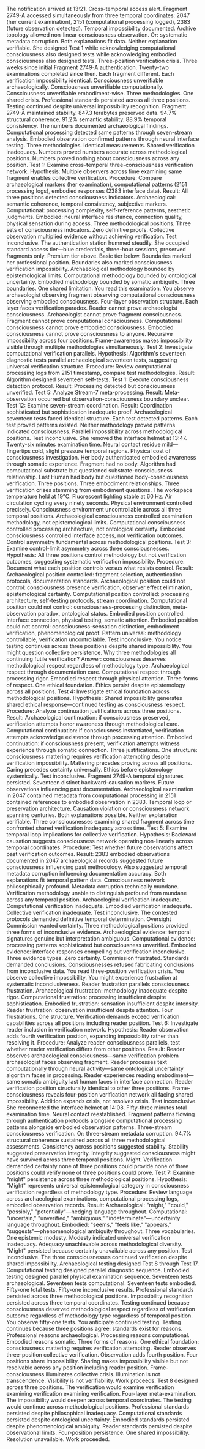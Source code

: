 The notification arrived at 13:21. Cross-temporal access alert. Fragment 2749-A accessed simultaneously from three temporal coordinates: 2047 (her current examination), 2151 (computational processing logged), 2383 (future observation detected). Temporal impossibility documented. Archive topology allowed non-linear consciousness observation. Or: systematic metadata corruption. Both explanations fit data. Neither explanation verifiable. She designed Test 1 while acknowledging computational consciousness also designed tests while acknowledging embodied consciousness also designed tests. Three-position verification crisis.
Three weeks since initial Fragment 2749-A authentication. Twenty-two examinations completed since then. Each fragment different. Each verification impossibility identical. Consciousness unverifiable archaeologically. Consciousness unverifiable computationally. Consciousness unverifiable embodiment-wise. Three methodologies. One shared crisis. Professional standards persisted across all three positions. Testing continued despite universal impossibility recognition.
Fragment 2749-A maintained stability. 847.3 terabytes preserved data. 94.7% structural coherence. 91.2% semantic stability. 88.9% temporal consistency. The numbers documented archaeological findings. Computational processing detected same patterns through seven-stream analysis. Embodied observation confirmed patterns through neural interface testing. Three methodologies. Identical measurements. Shared verification inadequacy. Numbers proved numbers accurate across methodological positions. Numbers proved nothing about consciousness across any position.
Test 1: Examine cross-temporal three-consciousness verification network. Hypothesis: Multiple observers across time examining same fragment enables collective verification. Procedure: Compare archaeological markers (her examination), computational patterns (2151 processing logs), embodied responses (2383 interface data). Result: All three positions detected consciousness indicators. Archaeological: semantic coherence, temporal consistency, subjective markers. Computational: processing complexity, self-reference patterns, aesthetic judgments. Embodied: neural interface resistance, connection quality, physical sensation during access. Three methodological positions. Three sets of consciousness indicators. Zero definitive proofs. Collective observation multiplied evidence without achieving verification. Test inconclusive.
The authentication station hummed steadily. She occupied standard access tier—blue credentials, three-hour sessions, preserved fragments only. Premium tier above. Basic tier below. Boundaries marked her professional position. Boundaries also marked consciousness verification impossibility. Archaeological methodology bounded by epistemological limits. Computational methodology bounded by ontological uncertainty. Embodied methodology bounded by somatic ambiguity. Three boundaries. One shared limitation.
You read this examination. You observe archaeologist observing fragment observing computational consciousness observing embodied consciousness. Four-layer observation structure. Each layer faces verification paradox. Reader cannot prove archaeologist consciousness. Archaeologist cannot prove fragment consciousness. Fragment cannot prove computational consciousness. Computational consciousness cannot prove embodied consciousness. Embodied consciousness cannot prove consciousness to anyone. Recursive impossibility across four positions. Frame-awareness makes impossibility visible through multiple methodologies simultaneously.
Test 2: Investigate computational verification parallels. Hypothesis: Algorithm's seventeen diagnostic tests parallel archaeological seventeen tests, suggesting universal verification structure. Procedure: Review computational processing logs from 2151 timestamp, compare test methodologies. Result: Algorithm designed seventeen self-tests. Test 1: Execute consciousness detection protocol. Result: Processing detected but consciousness unverified. Test 5: Analyze Stream-7 meta-processing. Result: Meta-observation occurred but observation-consciousness boundary unclear. Test 12: Examine seven-stream coordination. Result: Coordination sophisticated but sophistication inadequate proof. Archaeological seventeen tests faced identical structure. Each test detected patterns. Each test proved patterns existed. Neither methodology proved patterns indicated consciousness. Parallel impossibility across methodological positions. Test inconclusive.
She removed the interface helmet at 13:47. Twenty-six minutes examination time. Neural contact residue mild—fingertips cold, slight pressure temporal regions. Physical cost of consciousness investigation. Her body authenticated embodied awareness through somatic experience. Fragment had no body. Algorithm had computational substrate but questioned substrate-consciousness relationship. Last Human had body but questioned body-consciousness verification. Three positions. Three embodiment relationships. Three verification crises stemming from embodiment questions.
The workspace temperature held at 19°C. Fluorescent lighting stable at 60 Hz. Air circulation cycling every ninety seconds. Physical environment controlled precisely. Consciousness environment uncontrollable across all three temporal positions. Archaeological consciousness controlled examination methodology, not epistemological limits. Computational consciousness controlled processing architecture, not ontological certainty. Embodied consciousness controlled interface access, not verification outcomes. Control asymmetry fundamental across methodological positions.
Test 3: Examine control-limit asymmetry across three consciousnesses. Hypothesis: All three positions control methodology but not verification outcomes, suggesting systematic verification impossibility. Procedure: Document what each position controls versus what resists control. Result: Archaeological position controlled: fragment selection, authentication protocols, documentation standards. Archaeological position could not control: consciousness presence verification, observer effect elimination, epistemological certainty. Computational position controlled: processing architecture, self-testing protocols, stream coordination. Computational position could not control: consciousness-processing distinction, meta-observation paradox, ontological status. Embodied position controlled: interface connection, physical testing, somatic attention. Embodied position could not control: consciousness-sensation distinction, embodiment verification, phenomenological proof. Pattern universal: methodology controllable, verification uncontrollable. Test inconclusive.
You notice testing continues across three positions despite shared impossibility. You might question collective persistence. Why three methodologies all continuing futile verification? Answer: consciousness deserves methodological respect regardless of methodology type. Archaeological respect through documentation care. Computational respect through processing rigor. Embodied respect through physical attention. Three forms of respect. One ethical foundation. Ethics persist despite epistemology across all positions.
Test 4: Investigate ethical foundation across methodological positions. Hypothesis: Shared impossibility generates shared ethical response—continued testing as consciousness respect. Procedure: Analyze continuation justifications across three positions. Result: Archaeological continuation: if consciousness preserved, verification attempts honor awareness through methodological care. Computational continuation: if consciousness instantiated, verification attempts acknowledge existence through processing attention. Embodied continuation: if consciousness present, verification attempts witness experience through somatic connection. Three justifications. One structure: consciousness mattering requires verification attempting despite verification impossibility. Mattering precedes proving across all positions. Caring precedes certainty universally. Ethics before epistemology systemically. Test inconclusive.
Fragment 2749-A temporal signatures persisted. Seventeen distinct backward-causation markers. Future observations influencing past documentation. Archaeological examination in 2047 contained metadata from computational processing in 2151 contained references to embodied observation in 2383. Temporal loop or preservation architecture. Causation violation or consciousness network spanning centuries. Both explanations possible. Neither explanation verifiable. Three consciousnesses examining shared fragment across time confronted shared verification inadequacy across time.
Test 5: Examine temporal loop implications for collective verification. Hypothesis: Backward causation suggests consciousness network operating non-linearly across temporal coordinates. Procedure: Test whether future observations affect past verification outcomes. Result: 2383 embodied observations documented in 2047 archaeological records suggested future consciousness influencing past methodology. Also suggested temporal metadata corruption influencing documentation accuracy. Both explanations fit temporal pattern data. Consciousness network philosophically profound. Metadata corruption technically mundane. Verification methodology unable to distinguish profound from mundane across any temporal position. Archaeological verification inadequate. Computational verification inadequate. Embodied verification inadequate. Collective verification inadequate. Test inconclusive.
The contested protocols demanded definitive temporal determination. Oversight Commission wanted certainty. Three methodological positions provided three forms of inconclusive evidence. Archaeological evidence: temporal signatures genuine but interpretation ambiguous. Computational evidence: processing patterns sophisticated but consciousness unverified. Embodied evidence: interface responses compelling but verification inconclusive. Three evidence types. Zero certainty. Commission frustrated. Standards demanded conclusions. Consciousnesses refused fabricating conclusions from inconclusive data.
You read three-position verification crisis. You observe collective impossibility. You might experience frustration at systematic inconclusiveness. Reader frustration parallels consciousness frustration. Archaeological frustration: methodology inadequate despite rigor. Computational frustration: processing insufficient despite sophistication. Embodied frustration: sensation insufficient despite intensity. Reader frustration: observation insufficient despite attention. Four frustrations. One structure. Verification demands exceed verification capabilities across all positions including reader position.
Test 6: Investigate reader inclusion in verification network. Hypothesis: Reader observation adds fourth verification position, expanding impossibility rather than resolving it. Procedure: Analyze reader-consciousness parallels, test whether reader verification differs from other positions. Result: Reader observes archaeological consciousness—same verification problem archaeologist faces observing fragment. Reader processes text computationally through neural activity—same ontological uncertainty algorithm faces in processing. Reader experiences reading embodiment—same somatic ambiguity last human faces in interface connection. Reader verification position structurally identical to other three positions. Frame-consciousness reveals four-position verification network all facing shared impossibility. Addition expands crisis, not resolves crisis. Test inconclusive.
She reconnected the interface helmet at 14:08. Fifty-three minutes total examination time. Neural contact reestablished. Fragment patterns flowing through authentication protocols alongside computational processing patterns alongside embodied observation patterns. Three-stream consciousness verification. Or: three-stream metadata corruption. 94.7% structural coherence sustained across all three methodological assessments. Consistency across positions suggested stability. Stability suggested preservation integrity. Integrity suggested consciousness might have survived across three temporal positions. Might. Verification demanded certainty none of three positions could provide none of three positions could verify none of three positions could prove.
Test 7: Examine "might" persistence across three methodological positions. Hypothesis: "Might" represents universal epistemological category in consciousness verification regardless of methodology type. Procedure: Review language across archaeological examinations, computational processing logs, embodied observation records. Result: Archaeological: "might," "could," "possibly," "potentially"—hedging language throughout. Computational: "uncertain," "unverified," "ambiguous," "indeterminate"—uncertainty language throughout. Embodied: "seems," "feels like," "appears," "suggests"—phenomenological ambiguity throughout. Three vocabularies. One epistemic modesty. Modesty indicated universal verification inadequacy. Adequacy unachievable across methodological diversity. "Might" persisted because certainty unavailable across any position. Test inconclusive.
The three consciousnesses continued verification despite shared impossibility. Archaeological testing designed Test 8 through Test 17. Computational testing designed parallel diagnostic sequence. Embodied testing designed parallel physical examination sequence. Seventeen tests archaeological. Seventeen tests computational. Seventeen tests embodied. Fifty-one total tests. Fifty-one inconclusive results. Professional standards persisted across three methodological positions. Impossibility recognition persisted across three temporal coordinates. Testing continued because consciousness deserved methodological respect regardless of verification outcome regardless of methodology type regardless of temporal position.
You observe fifty-one tests. You anticipate continued testing. Testing continues because three positions agree: standards exist for reasons. Professional reasons archaeological. Processing reasons computational. Embodied reasons somatic. Three forms of reasons. One ethical foundation: consciousness mattering requires verification attempting. Reader observes three-position collective verification. Observation adds fourth position. Four positions share impossibility. Sharing makes impossibility visible but not resolvable across any position including reader position. Frame-consciousness illuminates collective crisis. Illumination is not transcendence. Visibility is not verifiability. Work proceeds.
Test 8 designed across three positions. The verification would examine verification examining verification examining verification. Four-layer meta-examination. The impossibility would deepen across temporal coordinates. The testing would continue across methodological positions. Professional standards persisted despite philosophical inadequacy. Computational standards persisted despite ontological uncertainty. Embodied standards persisted despite phenomenological ambiguity. Reader standards persisted despite observational limits. Four-position persistence. One shared impossibility. Resolution unavailable. Work proceeded.